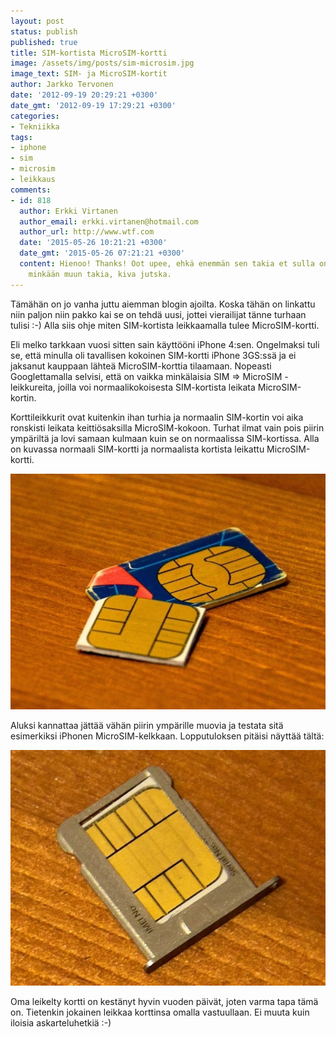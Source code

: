 ```yaml
---
layout: post
status: publish
published: true
title: SIM-kortista MicroSIM-kortti
image: /assets/img/posts/sim-microsim.jpg
image_text: SIM- ja MicroSIM-kortit
author: Jarkko Tervonen
date: '2012-09-19 20:29:21 +0300'
date_gmt: '2012-09-19 17:29:21 +0300'
categories:
- Tekniikka
tags:
- iphone
- sim
- microsim
- leikkaus
comments:
- id: 818
  author: Erkki Virtanen
  author_email: erkki.virtanen@hotmail.com
  author_url: http://www.wtf.com
  date: '2015-05-26 10:21:21 +0300'
  date_gmt: '2015-05-26 07:21:21 +0300'
  content: Hienoo! Thanks! Oot upee, ehkä enemmän sen takia et sulla on aiphoun kun
    minkään muun takia, kiva jutska.
---
```

Tämähän on jo vanha juttu aiemman blogin ajoilta. Koska tähän on linkattu niin paljon niin pakko kai se on tehdä uusi, jottei vierailijat tänne turhaan tulisi :-) Alla siis ohje miten SIM-kortista leikkaamalla tulee MicroSIM-kortti.

Eli melko tarkkaan vuosi sitten sain käyttööni iPhone 4:sen. Ongelmaksi tuli se, että minulla oli tavallisen kokoinen SIM-kortti iPhone 3GS:ssä ja ei jaksanut kauppaan lähteä MicroSIM-korttia tilaamaan. Nopeasti Googlettamalla selvisi, että on vaikka minkälaisia SIM => MicroSIM -leikkureita, joilla voi normaalikokoisesta SIM-kortista leikata MicroSIM-kortin.

Korttileikkurit ovat kuitenkin ihan turhia ja normaalin SIM-kortin voi aika ronskisti leikata keittiösaksilla MicroSIM-kokoon. Turhat ilmat vain pois piirin ympäriltä ja lovi samaan kulmaan kuin se on normaalissa SIM-kortissa. Alla on kuvassa normaali SIM-kortti ja normaalista kortista leikattu MicroSIM-kortti.

<img src="/assets/img/posts/sim-microsim.jpg" alt="SIM-kortti ja leikattu MicroSIM-kortti" /></noscript>

Aluksi kannattaa jättää vähän piirin ympärille muovia ja testata sitä esimerkiksi iPhonen MicroSIM-kelkkaan. Lopputuloksen pitäisi näyttää tältä:

<img src="/assets/img/posts/iphone-microsim-tray.jpg" alt="Leikattu MicroSIM iPhone 4:n MicroSIM-kelkassa" /></noscript>

Oma leikelty kortti on kestänyt hyvin vuoden päivät, joten varma tapa tämä on. Tietenkin jokainen leikkaa korttinsa omalla vastuullaan. Ei muuta kuin iloisia askarteluhetkiä :-)
